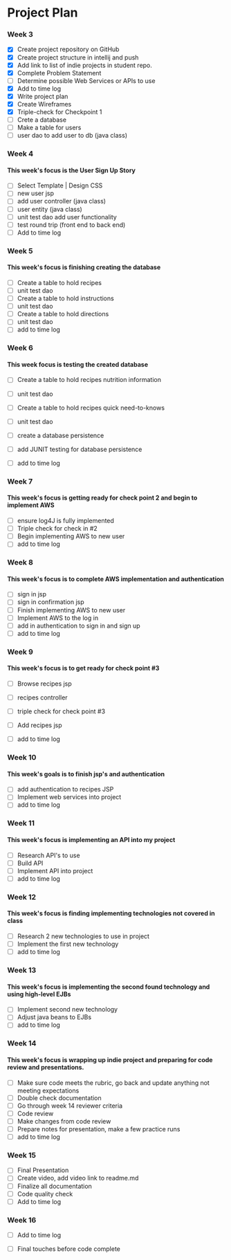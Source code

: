 # Project Plan

### Week 3
- [x] Create project repository on GitHub
- [x] Create project structure in intellij and push
- [x] Add link to list of indie projects in student repo.
- [x] Complete Problem Statement
- [ ] Determine possible Web Services or APIs to use
- [X] Add to time log
- [X] Write project plan
- [X] Create Wireframes
- [X] Triple-check for Checkpoint 1
- [ ] Crete a database 
- [ ] Make a table for users
- [ ] user dao to add user to db (java class)

### Week 4
#### This week's focus is the User Sign Up Story
- [ ] Select Template | Design CSS
- [ ] new user jsp
- [ ] add user controller (java class)
- [ ] user entity (java class)
- [ ] unit test dao add user functionality
- [ ] test round trip (front end to back end)
- [ ] Add to time log

### Week 5 
#### This week's focus is finishing creating the database 
- [ ] Create a table to hold recipes
- [ ] unit test dao
- [ ] Create a table to hold instructions
- [ ] unit test dao
- [ ] Create a table to hold directions
- [ ] unit test dao
- [ ] add to time log 

### Week 6
#### This week focus is testing the created database 
- [ ] Create a table to hold recipes nutrition information
- [ ] unit test dao 
- [ ] Create a table to hold recipes quick need-to-knows
- [ ] unit test dao
- [ ] create a database persistence 
- [ ] add JUNIT testing for database persistence
- [ ] add to time log


### Week 7
#### This week's focus is getting ready for check point 2 and begin to implement AWS

- [ ] ensure log4J is fully implemented 
- [ ] Triple check for check in #2
- [ ] Begin implementing AWS to new user 
- [ ] add to time log 

### Week 8
#### This week's focus is to complete AWS implementation and authentication
- [ ] sign in jsp
- [ ] sign in confirmation jsp
- [ ] Finish implementing AWS to new user
- [ ] Implement AWS to the log in
- [ ] add in authentication to sign in and sign up
- [ ] add to time log

### Week 9
#### This week's focus is to get ready for check point #3
- [ ] Browse recipes jsp 
- [ ] recipes controller 
- [ ] triple check for check point #3
- [ ] Add recipes jsp 
- [ ] add to time log


### Week 10
#### This week's goals is to finish jsp's and authentication
- [ ] add authentication to recipes JSP
- [ ] Implement web services into project 
- [ ] add to time log

### Week 11
#### This week's focus is implementing an API into my project
- [ ] Research API's to use 
- [ ] Build API
- [ ] Implement API into project
- [ ] add to time log

### Week 12
#### This week's focus is finding implementing technologies not covered in class
- [ ] Research 2 new technologies to use in project 
- [ ] Implement the first new technology
- [ ] add to time log 

### Week 13
#### This week's focus is implementing the second found technology and using high-level EJBs
- [ ] Implement second new technology
- [ ] Adjust java beans to EJBs
- [ ] add to time log

### Week 14
#### This week's focus is wrapping up indie project and preparing for code review and presentations. 
- [ ] Make sure code meets the rubric, go back and update anything not meeting expectations 
- [ ] Double check documentation
- [ ] Go through week 14 reviewer criteria
- [ ] Code review 
- [ ] Make changes from code review
- [ ] Prepare notes for presentation, make a few practice runs
- [ ] add to time log 

### Week 15
- [ ] Final Presentation
- [ ] Create video, add video link to readme.md
- [ ] Finalize all documentation
- [ ] Code quality check
- [ ] Add to time log

### Week 16
- [ ] Add to time log
- [ ] Final touches before code complete






